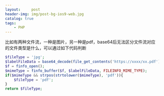 ```yaml
---
layout:     post
header-img: img/post-bg-ios9-web.jpg
catalog: true
tags:
    - PHP
---
```


比如有两种文件流，一种是图片，另一种是pdf，base64后无法区分文件流对应的文件类型是什么，可以通过如下代码判断

```PHP
$fileType = 'jpg';
$labelFileData = base64_decode(file_get_contents('https://xxxx/xx.pdf'));
$f = finfo_open();
$mimeType = finfo_buffer($f, $labelFileData, FILEINFO_MIME_TYPE);
if($mimeType && strpos(strtolower($mimeType), 'pdf')){
    $fileType = 'pdf';
}
return $fileType;
```